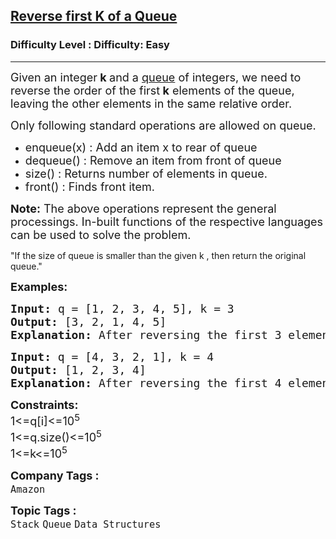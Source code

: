 <h2><a href="https://www.geeksforgeeks.org/problems/reverse-first-k-elements-of-queue/1">Reverse first K of a Queue</a></h2><h3>Difficulty Level : Difficulty: Easy</h3><hr><div class="problems_problem_content__Xm_eO" style="user-select: auto;"><p style="user-select: auto;"><span style="font-size: 18px; user-select: auto;">Given an integer<strong style="user-select: auto;"> k&nbsp;</strong>and a&nbsp;<a href="http://www.geeksforgeeks.org/queue-data-structure/" style="user-select: auto;">queue</a>&nbsp;of integers, we need to reverse the order of the first<strong style="user-select: auto;"> k</strong>&nbsp;elements of the queue, leaving the other elements in the same relative order.</span></p>
<p style="user-select: auto;"><span style="font-size: 18px; user-select: auto;">Only following standard operations are allowed on queue.</span></p>
<ul style="user-select: auto;">
<li style="user-select: auto;"><span style="font-size: 18px; user-select: auto;">enqueue(x) : Add an item x to rear of queue</span></li>
<li style="user-select: auto;"><span style="font-size: 18px; user-select: auto;">dequeue() : Remove an item from front of queue</span></li>
<li style="user-select: auto;"><span style="font-size: 18px; user-select: auto;">size() : Returns number of elements in queue.</span></li>
<li style="user-select: auto;"><span style="font-size: 18px; user-select: auto;">front() : Finds front item.<br style="user-select: auto;"></span></li>
</ul>
<p style="user-select: auto;"><strong style="font-size: 18px; user-select: auto;">Note:</strong><span style="font-size: 18px; user-select: auto;">&nbsp;The above operations represent the general processings. In-built functions of the respective languages can be used to solve the problem.</span></p>
<p style="user-select: auto;">"If the size of queue is smaller than the given k , then return the original queue."</p>
<p style="user-select: auto;"><strong style="user-select: auto;"><span style="font-size: 18px; user-select: auto;">Examples:</span></strong></p>
<pre style="user-select: auto;"><strong style="user-select: auto;"><span style="font-size: 18px; user-select: auto;">Input</span><span style="font-size: 18px; user-select: auto;">: </span></strong><span style="font-size: 18px; user-select: auto;">q</span><strong style="user-select: auto;"><span style="font-size: 18px; user-select: auto;"> </span></strong><span style="font-size: 18px; user-select: auto;">= [1, 2, 3, 4, 5], k = 3<br style="user-select: auto;"><strong style="user-select: auto;">Output: </strong>[3, 2, 1, 4, 5]<br style="user-select: auto;"><strong style="user-select: auto;">Explanation: </strong>After reversing the first 3 elements from the given queue the resultant queue will be 3 2 1 4 5</span></pre>
<pre style="user-select: auto;"><span style="font-size: 18px; user-select: auto;"><strong style="user-select: auto;">Input: </strong>q<strong style="user-select: auto;"> </strong>= [4, 3, 2, 1], k = 4<br style="user-select: auto;"><strong style="user-select: auto;">Output: </strong>[1, 2, 3, 4] <br style="user-select: auto;"><strong style="user-select: auto;">Explanation: </strong>After reversing the first 4 elements from the given queue the resultant queue will be 1 2 3 4 </span></pre>
<p style="user-select: auto;"><span style="font-size: 18px; user-select: auto;"><strong style="user-select: auto;">Constraints:<br style="user-select: auto;"></strong></span><span style="font-size: 18px; user-select: auto;">1&lt;=q[i]&lt;=10<sup style="user-select: auto;">5<br style="user-select: auto;"></sup>1&lt;=q.size()&lt;=10<sup style="user-select: auto;">5</sup><br style="user-select: auto;">1&lt;=k&lt;=10<sup style="user-select: auto;">5</sup></span></p></div><p><span style=font-size:18px><strong>Company Tags : </strong><br><code>Amazon</code>&nbsp;<br><p><span style=font-size:18px><strong>Topic Tags : </strong><br><code>Stack</code>&nbsp;<code>Queue</code>&nbsp;<code>Data Structures</code>&nbsp;